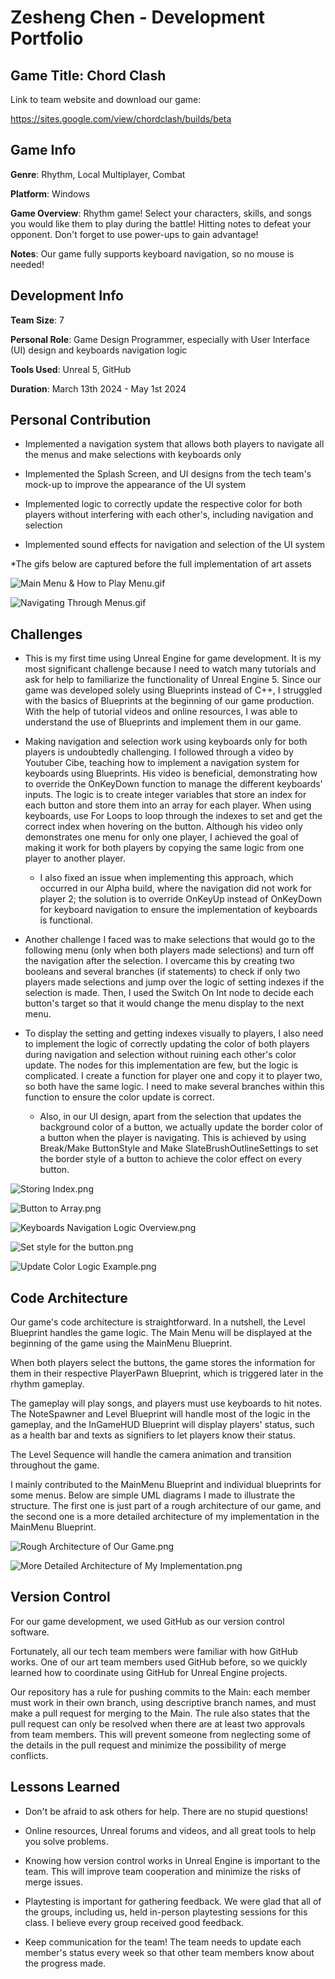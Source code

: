 # Zesheng Chen - Development Portfolio

## Game Title: Chord Clash
Link to team website and download our game:

https://sites.google.com/view/chordclash/builds/beta

## Game Info
**Genre**: Rhythm, Local Multiplayer, Combat

**Platform**: Windows

**Game Overview**: Rhythm game! Select your characters, skills, and songs you would like them to play during the battle! Hitting notes to defeat your opponent. 
Don't forget to use power-ups to gain advantage!

**Notes**: Our game fully supports keyboard navigation, so no mouse is needed!

## Development Info
**Team Size**: 7

**Personal Role**: Game Design Programmer, especially with User Interface (UI) design and keyboards navigation logic

**Tools Used**: Unreal 5, GitHub

**Duration**: March 13th 2024 - May 1st 2024

## Personal Contribution
- Implemented a navigation system that allows both players to navigate all the menus and make selections with keyboards only


- Implemented the Splash Screen, and UI designs from the tech team's mock-up to improve the appearance of the UI system


- Implemented logic to correctly update the respective color for both players without interfering with each other's, including navigation and selection


- Implemented sound effects for navigation and selection of the UI system

*The gifs below are captured before the full implementation of art assets

![Main Menu & How to Play Menu.gif](Gifs%2FMain%20Menu%20%26%20How%20to%20Play%20Menu.gif)

![Navigating Through Menus.gif](Gifs%2FNavigating%20Through%20Menus.gif)

## Challenges
- This is my first time using Unreal Engine for game development. It is my most significant challenge because I need to watch many tutorials and ask for help to familiarize the functionality of Unreal Engine 5. Since our game was developed solely using Blueprints instead of C++, I struggled with the basics of Blueprints at the beginning of our game production. With the help of tutorial videos and online resources, I was able to understand the use of Blueprints and implement them in our game.


- Making navigation and selection work using keyboards only for both players is undoubtedly challenging. I followed through a video by Youtuber Cibe, teaching how to implement a navigation system for keyboards using Blueprints. His video is beneficial, demonstrating how to override the OnKeyDown function to manage the different keyboards' inputs. The logic is to create integer variables that store an index for each button and store them into an array for each player. When using keyboards, use For Loops to loop through the indexes to set and get the correct index when hovering on the button. Although his video only demonstrates one menu for only one player, I achieved the goal of making it work for both players by copying the same logic from one player to another player.

  - I also fixed an issue when implementing this approach, which occurred in our Alpha build, where the navigation did not work for player 2; the solution is to override OnKeyUp instead of OnKeyDown for keyboard navigation to ensure the implementation of keyboards is functional.


- Another challenge I faced was to make selections that would go to the following menu (only when both players made selections) and turn off the navigation after the selection. I overcame this by creating two booleans and several branches (if statements) to check if only two players made selections and jump over the logic of setting indexes if the selection is made. Then, I used the Switch On Int node to decide each button's target so that it would change the menu display to the next menu.



- To display the setting and getting indexes visually to players, I also need to implement the logic of correctly updating the color of both players during navigation and selection without ruining each other's color update. The nodes for this implementation are few, but the logic is complicated. I create a function for player one and copy it to player two, so both have the same logic. I need to make several branches within this function to ensure the color update is correct.
  
  - Also, in our UI design, apart from the selection that updates the background color of a button, we actually update the border color of a button when the player is navigating. This is achieved by using Break/Make ButtonStyle and Make SlateBrushOutlineSettings to set the border style of a button to achieve the color effect on every button.

![Storing Index.png](Pictures%2FStoring%20Index.png)

![Button to Array.png](Pictures%2FButton%20to%20Array.png)

![Keyboards Navigation Logic Overview.png](Pictures%2FKeyboards%20Navigation%20Logic%20Overview.png)

![Set style for the button.png](Pictures%2FSet%20style%20for%20the%20button.png)

![Update Color Logic Example.png](Pictures%2FUpdate%20Color%20Logic%20Example.png)

## Code Architecture

Our game's code architecture is straightforward. In a nutshell, the Level Blueprint handles the game logic. The Main Menu will be displayed at the beginning of the game using the MainMenu Blueprint.

When both players select the buttons, the game stores the information for them in their respective PlayerPawn Blueprint, which is triggered later in the rhythm gameplay.

The gameplay will play songs, and players must use keyboards to hit notes. The NoteSpawner and Level Blueprint will handle most of the logic in the gameplay, and the InGameHUD Blueprint will display players' status, such as a health bar and texts as signifiers to let players know their status.

The Level Sequence will handle the camera animation and transition throughout the game.

I mainly contributed to the MainMenu Blueprint and individual blueprints for some menus. Below are simple UML diagrams I made to illustrate the structure. The first one is just part of a rough architecture of our game, and the second one is a more detailed architecture of my implementation in the MainMenu Blueprint.

![Rough Architecture of Our Game.png](UML%20Diagrams%2FRough%20Architecture%20of%20Our%20Game.png)

![More Detailed Architecture of My Implementation.png](UML%20Diagrams%2FMore%20Detailed%20Architecture%20of%20My%20Implementation.png)

## Version Control
For our game development, we used GitHub as our version control software.

Fortunately, all our tech team members were familiar with how GitHub works. One of our art team members used GitHub before, so we quickly learned how to coordinate using GitHub for Unreal Engine projects.

Our repository has a rule for pushing commits to the Main: each member must work in their own branch, using descriptive branch names, and must make a pull request for merging to the Main. The rule also states that the pull request can only be resolved when there are at least two approvals from team members. This will prevent someone from neglecting some of the details in the pull request and minimize the possibility of merge conflicts.

## Lessons Learned
- Don't be afraid to ask others for help. There are no stupid questions!


- Online resources, Unreal forums and videos, and all great tools to help you solve problems.


- Knowing how version control works in Unreal Engine is important to the team. This will improve team cooperation and minimize the risks of merge issues.


- Playtesting is important for gathering feedback. We were glad that all of the groups, including us, held in-person playtesting sessions for this class. I believe every group received good feedback.


- Keep communication for the team! The team needs to update each member's status every week so that other team members know about the progress made.